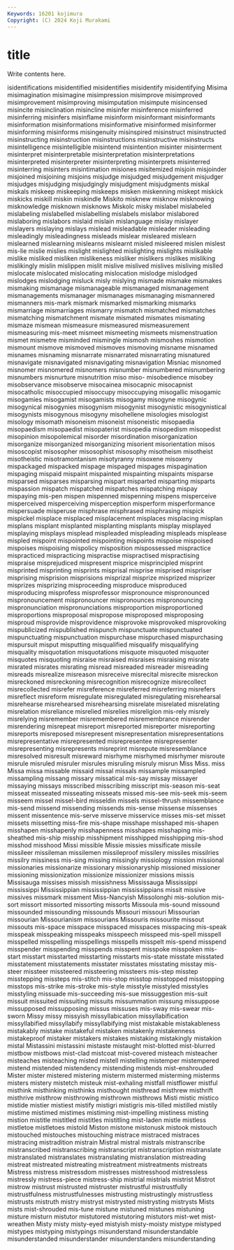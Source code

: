 ```yaml
---
Keywords: 16201 kojimura
Copyright: (C) 2024 Koji Murakami
---
```


# title

Write contents here.



isidentifications misidentified misidentifies misidentify misidentifying
Misima misimagination misimagine misimpression misimprove misimproved misimprovement misimproving misimputation misimpute
misincensed misincite misinclination misincline misinfer misinference misinferred misinferring misinfers misinflame
misinform misinformant misinformants misinformation misinformations misinformative misinformed misinformer misinforming misinforms
misingenuity misinspired misinstruct misinstructed misinstructing misinstruction misinstructions misinstructive misinstructs misintelligence
misintelligible misintend misintention misinter misinterment misinterpret misinterpretable misinterpretation misinterpretations misinterpreted
misinterpreter misinterpreting misinterprets misinterred misinterring misinters misintimation misiones misitemized misjoin
misjoinder misjoined misjoining misjoins misjudge misjudged misjudgement misjudger misjudges misjudging
misjudgingly misjudgment misjudgments miskal miskals miskeep miskeeping miskeeps misken miskenning
miskept miskick miskicks miskill miskin miskindle Miskito misknew misknow misknowing
misknowledge misknown misknows Miskolc misky mislabel mislabeled mislabeling mislabelled mislabelling
mislabels mislabor mislabored mislaboring mislabors mislaid mislain mislanguage mislay mislayer
mislayers mislaying mislays mislead misleadable misleader misleading misleadingly misleadingness misleads
mislear misleared mislearn mislearned mislearning mislearns mislearnt misled misleered mislen
mislest mis-lie mislie mislies mislight mislighted mislighting mislights mislikable mislike
misliked misliken mislikeness misliker mislikers mislikes misliking mislikingly mislin mislippen
mislit mislive mislived mislives misliving mislled mislocate mislocated mislocating mislocation
mislodge mislodged mislodges mislodging misluck misly mislying mismade mismake mismakes
mismaking mismanage mismanageable mismanaged mismanagement mismanagements mismanager mismanages mismanaging mismannered
mismanners mis-mark mismark mismarked mismarking mismarks mismarriage mismarriages mismarry mismatch
mismatched mismatches mismatching mismatchment mismate mismated mismates mismating mismaze mismean
mismeasure mismeasured mismeasurement mismeasuring mis-meet mismeet mismeeting mismeets mismenstruation mismet
mismetre misminded mismingle mismosh mismoshes mismotion mismount mismove mismoved mismoves
mismoving misname misnamed misnames misnaming misnarrate misnarrated misnarrating misnatured misnavigate
misnavigated misnavigating misnavigation Misniac misnomed misnomer misnomered misnomers misnumber misnumbered
misnumbering misnumbers misnurture misnutrition miso miso- misobedience misobey misobservance misobserve
misocainea misocapnic misocapnist misocatholic misoccupied misoccupy misoccupying misogallic misogamic misogamies
misogamist misogamists misogamy misogyne misogynic misogynical misogynies misogynism misogynist misogynistic
misogynistical misogynists misogynous misogyny misohellene misologies misologist misology misomath misoneism
misoneist misoneistic misopaedia misopaedism misopaedist misopaterist misopedia misopedism misopedist misopinion
misopolemical misorder misordination misorganization misorganize misorganized misorganizing misorient misorientation misos
misoscopist misosopher misosophist misosophy misotheism misotheist misotheistic misotramontanism misotyranny misoxene
misoxeny mispackaged mispacked mispage mispaged mispages mispagination mispaging mispaid mispaint
mispainted mispainting mispaints misparse misparsed misparses misparsing mispart misparted misparting
misparts mispassion mispatch mispatched mispatches mispatching mispay mispaying mis-pen mispen
mispenned mispenning mispens misperceive misperceived misperceiving misperception misperform misperformance mispersuade
misperuse misphrase misphrased misphrasing mispick mispickel misplace misplaced misplacement misplaces
misplacing misplan misplans misplant misplanted misplanting misplants misplay misplayed misplaying
misplays misplead mispleaded mispleading mispleads misplease mispled mispoint mispointed mispointing
mispoints mispoise mispoised mispoises mispoising mispolicy misposition mispossessed mispractice mispracticed
mispracticing mispractise mispractised mispractising mispraise misprejudiced mispresent misprice misprincipled misprint
misprinted misprinting misprints misprisal misprise misprised mispriser misprising misprision misprisions
misprizal misprize misprized misprizer misprizes misprizing misproceeding misproduce misproduced misproducing
misprofess misprofessor mispronounce mispronounced mispronouncement mispronouncer mispronounces mispronouncing mispronunciation mispronunciations
misproportion misproportioned misproportions misproposal mispropose misproposed misproposing misproud misprovide misprovidence
misprovoke misprovoked misprovoking mispublicized mispublished mispunch mispunctuate mispunctuated mispunctuating mispunctuation
mispurchase mispurchased mispurchasing mispursuit misput misputting misqualified misqualify misqualifying misquality
misquotation misquotations misquote misquoted misquoter misquotes misquoting misraise misraised misraises
misraising misrate misrated misrates misrating misread misreaded misreader misreading misreads
misrealize misreason misreceive misrecital misrecite misreckon misreckoned misreckoning misrecognition misrecognize
misrecollect misrecollected misrefer misreference misreferred misreferring misrefers misreflect misreform misregulate
misregulated misregulating misrehearsal misrehearse misrehearsed misrehearsing misrelate misrelated misrelating misrelation
misreliance misrelied misrelies misreligion mis-rely misrely misrelying misremember misremembered misremembrance
misrender misrendering misrepeat misreport misreported misreporter misreporting misreports misreposed misrepresent
misrepresentation misrepresentations misrepresentative misrepresented misrepresentee misrepresenter misrepresenting misrepresents misreprint misrepute
misresemblance misresolved misresult misreward misrhyme misrhymed misrhymer misroute misrule misruled
misruler misrules misruling misruly misrun Miss Miss. miss Missa missa
missable missaid missal missals missample missampled missampling missang missary missatical
mis-say missay missayer missaying missays misscribed misscribing misscript mis-season mis-seat
misseat misseated misseating misseats missed mis-see mis-seek mis-seem misseem missel
missel-bird misseldin missels missel-thrush missemblance mis-send missend missending missends mis-sense
missense missenses missent missentence mis-serve misserve misservice misses mis-set misset
missets missetting miss-fire mis-shape misshape misshaped mis-shapen misshapen misshapenly misshapenness
misshapes misshaping mis-sheathed mis-ship misship misshipment misshipped misshipping mis-shod misshod
misshood Missi missible Missie missies missificate missile missileer missileman missilemen
missileproof missilery missiles missilries missilry missiness mis-sing missing missingly missiology
mission missional missionaries missionarize missionary missionaryship missioned missioner missioning missionization
missionize missionizer missions missis Missisauga missises missish missishness Mississauga Mississippi
mississippi Mississippian mississippian mississippians missit missive missives missmark missment Miss-Nancyish
Missolonghi mis-solution mis-sort missort missorted missorting missorts Missoula mis-sound missound
missounded missounding missounds Missouri missouri Missourian missourian Missourianism missourians Missouris
missourite missout missouts mis-space misspace misspaced misspaces misspacing mis-speak misspeak
misspeaking misspeaks misspeech misspeed mis-spell misspell misspelled misspelling misspellings misspells
misspelt mis-spend misspend misspender misspending misspends misspent misspoke misspoken mis-start
misstart misstarted misstarting misstarts mis-state misstate misstated misstatement misstatements misstater
misstates misstating misstay mis-steer missteer missteered missteering missteers mis-step misstep
misstepping missteps mis-stitch mis-stop misstop misstopped misstopping misstops mis-strike mis-stroke
mis-style misstyle misstyled misstyles misstyling missuade mis-succeeding mis-sue missuggestion mis-suit
missuit missuited missuiting missuits missummation missung missuppose missupposed missupposing missus
missuses mis-sway mis-swear mis-sworn Missy missy missyish missyllabication missyllabification missyllabified
missyllabify missyllabifying mist mistakable mistakableness mistakably mistake mistakeful mistaken mistakenly
mistakenness mistakeproof mistaker mistakers mistakes mistaking mistakingly mistakion mistal Mistassini
mistassini mistaste mistaught mist-blotted mist-blurred mistbow mistbows mist-clad mistcoat mist-covered
misteach misteacher misteaches misteaching misted mistell mistelling mistemper mistempered mistend
mistended mistendency mistending mistends mist-enshrouded Mister mister mistered mistering misterm
mistermed misterming misterms misters mistery mistetch misteuk mist-exhaling mistfall mistflower
mistful misthink misthinking misthinks misthought misthread misthrew misthrift misthrive misthrow
misthrowing misthrown misthrows Misti mistic mistico mistide mistier mistiest mistify
mistigri mistigris mis-tilled mistilled mistily mistime mistimed mistimes mistiming mist-impelling
mistiness misting mistion mistitle mistitled mistitles mistitling mist-laden mistle mistless
mistletoe mistletoes mistold Miston mistone mistonusk mistook mistouch mistouched mistouches
mistouching mistrace mistraced mistraces mistracing mistradition mistrain Mistral mistral mistrals
mistranscribe mistranscribed mistranscribing mistranscript mistranscription mistranslate mistranslated mistranslates mistranslating mistranslation
mistreading mistreat mistreated mistreating mistreatment mistreatments mistreats Mistress mistress mistressdom
mistresses mistresshood mistressless mistressly mistress-piece mistress-ship mistrial mistrials mistrist Mistrot
mistrow mistrust mistrusted mistruster mistrustful mistrustfully mistrustfulness mistrustfulnesses mistrusting mistrustingly
mistrustless mistrusts mistruth mistry mistryst mistrysted mistrysting mistrysts Mists mists
mist-shrouded mis-tune mistune mistuned mistunes mistuning misture misturn mistutor mistutored
mistutoring mistutors mist-wet mist-wreathen Misty misty misty-eyed mistyish misty-moisty mistype
mistyped mistypes mistyping mistypings misunderstand misunderstandable misunderstanded misunderstander misunderstanders misunderstanding
